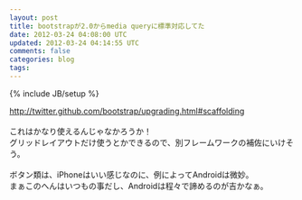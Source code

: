 ```yaml
---
layout: post
title: bootstrapが2.0からmedia queryに標準対応してた
date: 2012-03-24 04:08:00 UTC
updated: 2012-03-24 04:14:55 UTC
comments: false
categories: blog
tags: 
---
```

{% include JB/setup %}

<a href="http://twitter.github.com/bootstrap/upgrading.html#scaffolding">http://twitter.github.com/bootstrap/upgrading.html#scaffolding</a><br /><br />これはかなり使えるんじゃなかろうか！<br />グリッドレイアウトだけ使うとかできるので、別フレームワークの補佐にいけそう。<br /><br />ボタン類は、iPhoneはいい感じなのに、例によってAndroidは微妙。<br />まぁこのへんはいつもの事だし、Androidは程々で諦めるのが吉かなぁ。